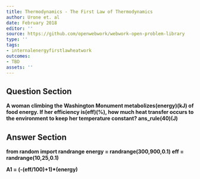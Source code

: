 ```yaml
---
title: Thermodynamics - The First Law of Thermodynamics
author: Urone et. al
date: February 2018
editor: ''
source: https://github.com/openwebwork/webwork-open-problem-library
type: ''
tags:
- internalenergyfirstlawheatwork
outcomes:
- TBD
assets: ''
---
```


## Question Section 

<b>
A woman climbing the Washington Monument metabolizes(energy)(kJ)  of food energy. If her efficiency is(eff)(%), how much heat transfer occurs to the environment to keep her temperature constant? 
ans_rule(40)(J)


## Answer Section

from random import randrange
energy = randrange(300,900,0.1)
eff = randrange(10,25,0.1)

A1 = (-(eff/100)+1)*(energy)